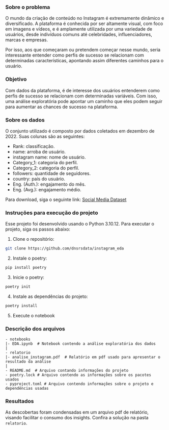 ### Sobre o problema

O mundo da criação de conteúdo no Instagram é extremamente dinâmico e 
diversificado. A plataforma é conhecida por ser altamente visual, com foco em 
imagens e vídeos, e é amplamente utilizada por uma variedade de usuários, desde 
indivíduos comuns até celebridades, influenciadores, marcas e empresas.

Por isso, aos que começaram ou pretendem começar nesse mundo, seria interessante
entender como perfis de sucesso se relacionam com determinadas características,
apontando assim diferentes caminhos para o usuário.

### Objetivo

Com dados da plataforma, é de interesse dos usuários entenderem como perfis de
sucesso se relacionam com determinadas variáveis. Com isso, uma análise 
exploratória pode apontar um caminho que eles podem seguir para aumentar as 
chances de sucesso na plataforma.

### Sobre os dados

O conjunto utilizado é composto por dados coletados em dezembro de 2022. Suas 
colunas são as seguintes:
- Rank: classificação.
- name: arroba de usuário.
- instagram name: nome de usuário.
- Category_1: categoria do perfil.
- Category_2: categoria do perfil.
- followers: quantidade de seguidores.
- country: país do usuário.
- Eng. (Auth.): engajamento do mês.
- Eng. (Avg.): engajamento médio.

Para download, siga o seguinte link: [Social Media Dataset](https://www.kaggle.com/datasets/ramjasmaurya/top-1000-social-media-channels)

### Instruções para execução do projeto

Esse projeto foi desenvolvido usando o Python 3.10.12. Para executar o projeto,
siga os passos abaixo:

1. Clone o repositório:
```sh
git clone https://github.com/dnsrsdata/instagram_eda
```
2. Instale o poetry:
```sh
pip install poetry
```
3. Inicie o poetry:
```sh
poetry init
```
4. Instale as dependências do projeto:
```sh
poetry install
```
5. Execute o notebook

### Descrição dos arquivos

    - notebooks
    |- EDA.ipynb  # Notebook contendo a análise exploratória dos dados
    |
    - relatorio
    |- analise_instagram.pdf  # Relatório em pdf usado para apresentar o resultado da análise 
    |
    - README.md  # Arquivo contando informações do projeto
    - poetry.lock # Arquivo contendo as informações sobre os pacotes usados
    - pyproject.toml # Arquivo contendo informações sobre o projeto e dependências usadas

### Resultados

As descobertas foram condensadas em um arquivo pdf de relatório, visando
facilitar o consumo dos insights. Confira a solução na pasta ```relatorio```.